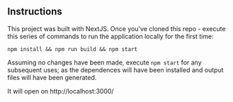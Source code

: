 ## Instructions
This project was built with NextJS.  Once you've cloned this repo - execute this series of commands to run the application locally for the first time:

`npm install && npm run build && npm start`

Assuming no changes have been made, execute `npm start` for any subsequent uses; as the dependences will have been installed and output files will have been generated.

It will open on http://localhost:3000/